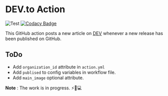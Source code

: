 # DEV.to Action

![Test](https://github.com/sheikh005/dev-action/workflows/CI/badge.svg)
[![Codacy Badge](https://api.codacy.com/project/badge/Grade/6c6aad7063404e1d84341c809160a70d)](https://app.codacy.com/manual/sheikh005/dev-action?utm_source=github.com&utm_medium=referral&utm_content=sheikh005/dev-action&utm_campaign=Badge_Grade_Dashboard)

This GitHub action posts a new article on [DEV](https://dev.to) whenever a new release has been published on GitHub.

## ToDo

- Add `organization_id` attribute in `action.yml`
- Add `publised` to config variables in workflow file.
- Add `main_image` optional attribute.

**Note** : The work is in progress. ⚡🚧💻
